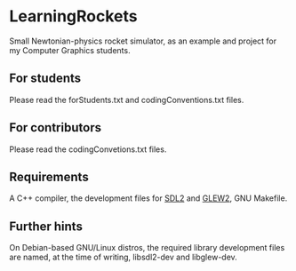 # LearningRockets
Small Newtonian-physics rocket simulator, as an example and project for my Computer Graphics students.

## For students
Please read the forStudents.txt and codingConventions.txt files.

## For contributors
Please read the codingConvetions.txt files.

## Requirements
A C++ compiler, the development files for [SDL2](https://www.libsdl.org/) and [GLEW2](http://glew.sourceforge.net/), GNU Makefile.

## Further hints
On Debian-based GNU/Linux distros, the required library development files are named, at the time of writing, libsdl2-dev and libglew-dev.
